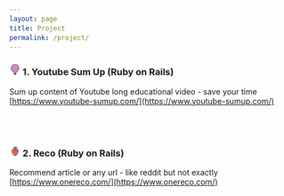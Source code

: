 ```yaml
---
layout: page
title: Project
permalink: /project/
---
```


###  <img src="/images/fav1.png" style='height: 20px; width: 20px;'>   1. Youtube Sum Up (Ruby on Rails)

Sum up content of Youtube long educational video  - save your time  
[https://www.youtube-sumup.com/](https://www.youtube-sumup.com/)  

<br/>
<br/>

###  <img src="/images/fav2.png" style='height: 20px; width: 20px;'>  2. Reco (Ruby on Rails)  
 Recommend article or any url - like reddit but not exactly  
[https://www.onereco.com/](https://www.onereco.com/)  

